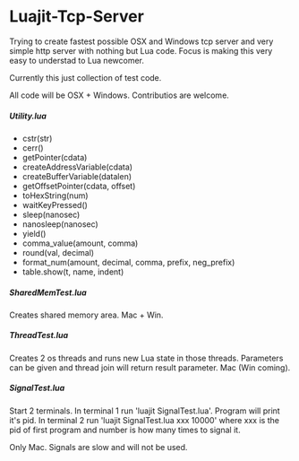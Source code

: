 Luajit-Tcp-Server
=================

Trying to create fastest possible OSX and Windows tcp server and very simple http server with nothing but Lua code. Focus is making this very easy to understad to Lua newcomer.

Currently this just collection of test code.

All code will be OSX + Windows. Contributios are welcome.

##### Utility.lua
  - cstr(str)
  - cerr()
  - getPointer(cdata)
  - createAddressVariable(cdata)
  - createBufferVariable(datalen)
  - getOffsetPointer(cdata, offset)
  - toHexString(num)
  - waitKeyPressed() 
  - sleep(nanosec)
  - nanosleep(nanosec)
  - yield()
  - comma_value(amount, comma)
  - round(val, decimal)
  - format_num(amount, decimal, comma, prefix, neg_prefix)
  - table.show(t, name, indent)

##### SharedMemTest.lua

Creates shared memory area. Mac + Win.

##### ThreadTest.lua

Creates 2 os threads and runs new Lua state in those threads. Parameters can be given and thread join will return result parameter. Mac (Win coming).

##### SignalTest.lua

Start 2 terminals. In terminal 1 run 'luajit SignalTest.lua'. Program will print it's pid. In terminal 2 run 'luajit SignalTest.lua xxx 10000' where xxx is the pid of first program and number is how many times to signal it.

Only Mac. Signals are slow and will not be used.
